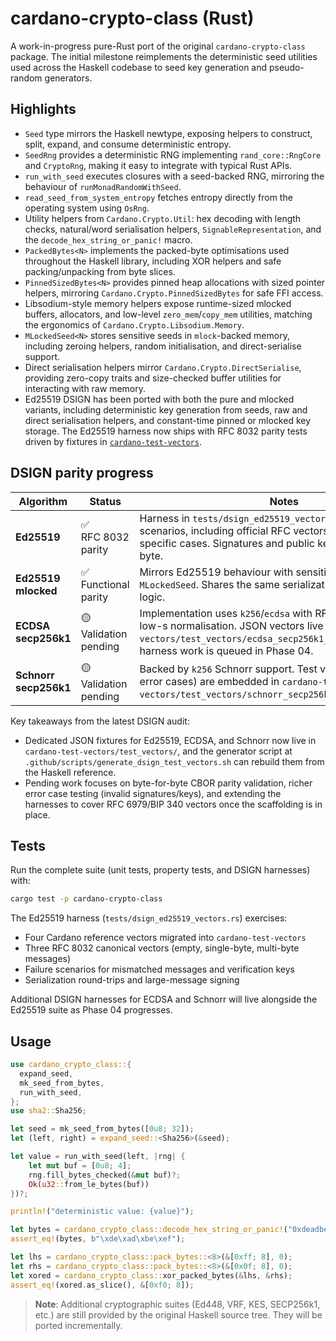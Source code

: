 # cardano-crypto-class (Rust)

A work-in-progress pure-Rust port of the original `cardano-crypto-class`
package. The initial milestone reimplements the deterministic seed utilities
used across the Haskell codebase to seed key generation and pseudo-random
generators.

## Highlights

- `Seed` type mirrors the Haskell newtype, exposing helpers to construct,
  split, expand, and consume deterministic entropy.
- `SeedRng` provides a deterministic RNG implementing `rand_core::RngCore`
  and `CryptoRng`, making it easy to integrate with typical Rust APIs.
- `run_with_seed` executes closures with a seed-backed RNG, mirroring the
  behaviour of `runMonadRandomWithSeed`.
- `read_seed_from_system_entropy` fetches entropy directly from the operating
  system using `OsRng`.
- Utility helpers from `Cardano.Crypto.Util`: hex decoding with length checks,
  natural/word serialisation helpers, `SignableRepresentation`, and the
  `decode_hex_string_or_panic!` macro.
- `PackedBytes<N>` implements the packed-byte optimisations used throughout
  the Haskell library, including XOR helpers and safe packing/unpacking from
  byte slices.
- `PinnedSizedBytes<N>` provides pinned heap allocations with sized pointer
  helpers, mirroring `Cardano.Crypto.PinnedSizedBytes` for safe FFI access.
- Libsodium-style memory helpers expose runtime-sized mlocked buffers,
  allocators, and low-level `zero_mem`/`copy_mem` utilities, matching the
  ergonomics of `Cardano.Crypto.Libsodium.Memory`.
- `MLockedSeed<N>` stores sensitive seeds in `mlock`-backed memory, including
  zeroing helpers, random initialisation, and direct-serialise support.
- Direct serialisation helpers mirror `Cardano.Crypto.DirectSerialise`,
  providing zero-copy traits and size-checked buffer utilities for
  interacting with raw memory.
- Ed25519 DSIGN has been ported with both the pure and mlocked variants,
  including deterministic key generation from seeds, raw and direct
  serialisation helpers, and constant-time pinned or mlocked key storage. The
  Ed25519 harness now ships with RFC 8032 parity tests driven by fixtures in
  [`cardano-test-vectors`](../cardano-test-vectors).

## DSIGN parity progress

| Algorithm | Status | Notes |
|-----------|--------|-------|
| **Ed25519** | ✅ RFC 8032 parity | Harness in `tests/dsign_ed25519_vectors.rs` exercises 11 scenarios, including official RFC vectors and Cardano-specific cases. Signatures and public keys match byte-for-byte. |
| **Ed25519 mlocked** | ✅ Functional parity | Mirrors Ed25519 behaviour with sensitive material kept in `MLockedSeed`. Shares the same serialization and verification logic. |
| **ECDSA secp256k1** | 🟡 Validation pending | Implementation uses `k256`/`ecdsa` with RFC 6979 nonces and low-s normalisation. JSON vectors live in `cardano-test-vectors/test_vectors/ecdsa_secp256k1_test_vectors.json`; harness work is queued in Phase 04. |
| **Schnorr secp256k1** | 🟡 Validation pending | Backed by `k256` Schnorr support. Test vectors (including error cases) are embedded in `cardano-test-vectors/test_vectors/schnorr_secp256k1_test_vectors.json`. |

Key takeaways from the latest DSIGN audit:

- Dedicated JSON fixtures for Ed25519, ECDSA, and Schnorr now live in
  `cardano-test-vectors/test_vectors/`, and the generator script at
  `.github/scripts/generate_dsign_test_vectors.sh` can rebuild them from the
  Haskell reference.
- Pending work focuses on byte-for-byte CBOR parity validation, richer error
  case testing (invalid signatures/keys), and extending the harnesses to cover
  RFC 6979/BIP 340 vectors once the scaffolding is in place.

## Tests

Run the complete suite (unit tests, property tests, and DSIGN harnesses) with:

```bash
cargo test -p cardano-crypto-class
```

The Ed25519 harness (`tests/dsign_ed25519_vectors.rs`) exercises:

- Four Cardano reference vectors migrated into `cardano-test-vectors`
- Three RFC 8032 canonical vectors (empty, single-byte, multi-byte messages)
- Failure scenarios for mismatched messages and verification keys
- Serialization round-trips and large-message signing

Additional DSIGN harnesses for ECDSA and Schnorr will live alongside the
Ed25519 suite as Phase 04 progresses.

## Usage

```rust
use cardano_crypto_class::{
  expand_seed,
  mk_seed_from_bytes,
  run_with_seed,
};
use sha2::Sha256;

let seed = mk_seed_from_bytes([0u8; 32]);
let (left, right) = expand_seed::<Sha256>(&seed);

let value = run_with_seed(left, |rng| {
    let mut buf = [0u8; 4];
    rng.fill_bytes_checked(&mut buf)?;
    Ok(u32::from_le_bytes(buf))
})?;

println!("deterministic value: {value}");

let bytes = cardano_crypto_class::decode_hex_string_or_panic!("0xdeadbeef", 4);
assert_eq!(bytes, b"\xde\xad\xbe\xef");

let lhs = cardano_crypto_class::pack_bytes::<8>(&[0xff; 8], 0);
let rhs = cardano_crypto_class::pack_bytes::<8>(&[0x0f; 8], 0);
let xored = cardano_crypto_class::xor_packed_bytes(&lhs, &rhs);
assert_eq!(xored.as_slice(), &[0xf0; 8]);
```

> **Note**: Additional cryptographic suites (Ed448, VRF, KES, SECP256k1, etc.)
> are still provided by the original Haskell source tree. They will be ported
> incrementally.
